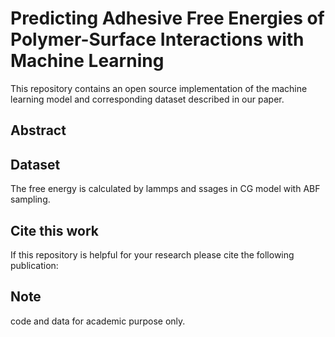 # Predicting Adhesive Free Energies of Polymer-Surface Interactions with Machine Learning

This repository contains an open source implementation of the machine learning model and corresponding dataset described in our paper.


## Abstract


## Dataset

The free energy is calculated by lammps and ssages in CG model with ABF sampling.

## Cite this work

If this repository is helpful for your research please cite the following publication:


## Note
code and data for academic purpose only.
